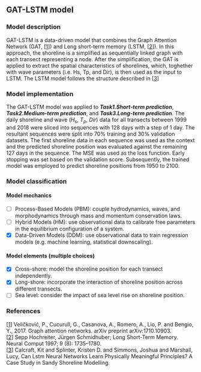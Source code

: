 ## GAT-LSTM model
### Model description
GAT-LSTM is a data-driven model that combines the Graph Attention Network (GAT, [[1](https://doi.org/10.48550/arXiv.1710.10903)]) and Long short-term memory (LSTM, [[2](https://doi.org/10.1162/neco.1997.9.8.1735)]). In this approach, the shoreline is a simplified as sequentially linked graph with each transect representing a node. After the simplification, the GAT is applied to extract the spatial characteristics of shorelines, which, toghether with wave parameters (i.e. Hs, Tp, and Dir), is then used as the input to LSTM. The LSTM model follows the structure described in [[3](https://dx.doi.org/10.2139/ssrn.4790010)]


### Model implementation
The GAT-LSTM model was applied to ***Task1.Short-term prediction***, ***Task2.Medium-term prediction***, and ***Task3.Long-term prediction***. The daily shoreline and wave ($H_s$, $T_p$, $Dir$) data for all transects between 1999 and 2018 were sliced into sequences with 128 days with a step of 1 day. The resultant sequences were split into 70% training and 30% validation datasets. The first shoreline data in each sequence was used as the context and the predicted shoreline position was evaluated against the remaining 127 days in the sequence. The MSE was used as the loss function. Early stopping was set based on the validation score.
Subsequently, the trained model was employed to predict shoreline positions from 1950 to 2100. 

### Model classification
#### Model mechanics
- [ ] Process-Based Models (PBM): couple hydrodynamics, waves, and morphodynamics through mass and momentum conservation laws.
- [ ] Hybrid Models (HM): use observational data to calibrate free parameters in the equilibrium configuration of a system.
- [x] Data-Driven Models (DDM): use observational data to train regression models (e.g. machine learning, statistical downscaling).
#### Model elements (multiple choices)
- [x] Cross-shore: model the shoreline position for each transect independently.
- [x] Long-shore: incorporate the interaction of shoreline position across different transects.
- [ ] Sea level: consider the impact of sea level rise on shoreline position.

### References
[[1](https://doi.org/10.48550/arXiv.1710.10903)]
Veličković, P., Cucurull, G., Casanova, A., Romero, A., Lio, P. and Bengio, Y., 2017. Graph attention networks. arXiv preprint arXiv:1710.10903.\
[[2](https://doi.org/10.1162/neco.1997.9.8.1735)]
Sepp Hochreiter, Jürgen Schmidhuber; Long Short-Term Memory. Neural Comput 1997; 9 (8): 1735–1780.\
[[3](https://dx.doi.org/10.2139/ssrn.4790010)]
Calcraft, Kit and Splinter, Kristen D. and Simmons, Joshua and Marshall, Lucy, ­­Can Lstm Neural Networks Learn Physically Meaningful Principles? A Case Study in Sandy Shoreline Modelling.
